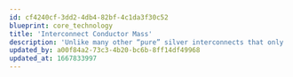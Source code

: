 ```yaml
---
id: cf4240cf-3dd2-4db4-82bf-4c1da3f30c52
blueprint: core_technology
title: 'Interconnect Conductor Mass'
description: 'Unlike many other “pure” silver interconnects that only  offer 19-24 AWG conductor mass, thus possibly reducing signal current, silver mass in  AGPur starts at 19 AWG in its Harmonie model, increasing to 18 AWG in the higher resolution Athène, culminating in an unheard of 16 AWG in the peerless Heracles providing extremely low series resistance and huge bass slam.'
updated_by: a00f84a2-73c3-4b20-bc6b-8ff14df49968
updated_at: 1667833997
---
```

